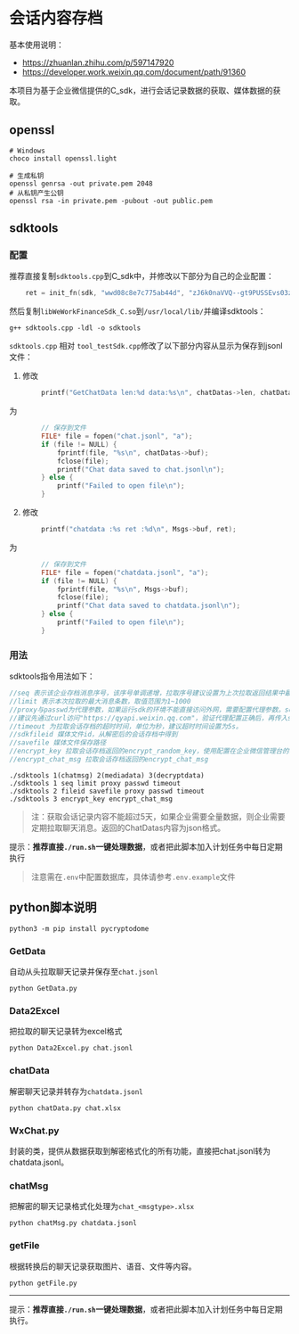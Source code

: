 # 会话内容存档

基本使用说明：

- https://zhuanlan.zhihu.com/p/597147920
- https://developer.work.weixin.qq.com/document/path/91360

本项目为基于企业微信提供的C_sdk，进行会话记录数据的获取、媒体数据的获取。

## openssl

```
# Windows
choco install openssl.light
```

```
# 生成私钥
openssl genrsa -out private.pem 2048
# 从私钥产生公钥
openssl rsa -in private.pem -pubout -out public.pem
```

## sdktools

### 配置

推荐直接复制`sdktools.cpp`到C_sdk中，并修改以下部分为自己的企业配置：

```c
    ret = init_fn(sdk, "wwd08c8e7c775ab44d", "zJ6k0naVVQ--gt9PUSSEvs03zW_nlDVmjLCTOTAfrew");
```

然后复制`libWeWorkFinanceSdk_C.so`到`/usr/local/lib/`并编译sdktools：

```
g++ sdktools.cpp -ldl -o sdktools
```

`sdktools.cpp` 相对 `tool_testSdk.cpp`修改了以下部分内容从显示为保存到jsonl文件：

1. 修改
```c
        printf("GetChatData len:%d data:%s\n", chatDatas->len, chatDatas->buf);
```
为
```c
        // 保存到文件
        FILE* file = fopen("chat.jsonl", "a");
        if (file != NULL) {
            fprintf(file, "%s\n", chatDatas->buf);
            fclose(file);
            printf("Chat data saved to chat.jsonl\n");
        } else {
            printf("Failed to open file\n");
        }
```

2. 修改
```c
        printf("chatdata :%s ret :%d\n", Msgs->buf, ret);
```
为
```c
        // 保存到文件
        FILE* file = fopen("chatdata.jsonl", "a");
        if (file != NULL) {
            fprintf(file, "%s\n", Msgs->buf);
            fclose(file);
            printf("Chat data saved to chatdata.jsonl\n");
        } else {
            printf("Failed to open file\n");
        }
```

### 用法

sdktools指令用法如下：

```c
//seq 表示该企业存档消息序号，该序号单调递增，拉取序号建议设置为上次拉取返回结果中最大序号。首次拉取时seq传0，sdk会返回有效期内最早的消息。
//limit 表示本次拉取的最大消息条数，取值范围为1~1000
//proxy与passwd为代理参数，如果运行sdk的环境不能直接访问外网，需要配置代理参数。sdk访问的域名是"https://qyapi.weixin.qq.com"。
//建议先通过curl访问"https://qyapi.weixin.qq.com"，验证代理配置正确后，再传入sdk。
//timeout 为拉取会话存档的超时时间，单位为秒，建议超时时间设置为5s。
//sdkfileid 媒体文件id，从解密后的会话存档中得到
//savefile 媒体文件保存路径
//encrypt_key 拉取会话存档返回的encrypt_random_key，使用配置在企业微信管理台的rsa公钥对应的私钥解密后得到encrypt_key。
//encrypt_chat_msg 拉取会话存档返回的encrypt_chat_msg
```
```
./sdktools 1(chatmsg) 2(mediadata) 3(decryptdata)
./sdktools 1 seq limit proxy passwd timeout
./sdktools 2 fileid savefile proxy passwd timeout
./sdktools 3 encrypt_key encrypt_chat_msg
```

> 注：获取会话记录内容不能超过5天，如果企业需要全量数据，则企业需要定期拉取聊天消息。返回的ChatDatas内容为json格式。

提示：**推荐直接`./run.sh`一键处理数据**，或者把此脚本加入计划任务中每日定期执行

> 注意需在`.env`中配置数据库，具体请参考`.env.example`文件

## python脚本说明

    python3 -m pip install pycryptodome

### GetData

自动从头拉取聊天记录并保存至`chat.jsonl`

    python GetData.py

### Data2Excel

把拉取的聊天记录转为excel格式

    python Data2Excel.py chat.jsonl

### chatData

解密聊天记录并转存为`chatdata.jsonl`

    python chatData.py chat.xlsx

### WxChat.py

封装的类，提供从数据获取到解密格式化的所有功能，直接把chat.jsonl转为chatdata.jsonl。

### chatMsg

把解密的聊天记录格式化处理为`chat_<msgtype>.xlsx`

    python chatMsg.py chatdata.jsonl

### getFile

根据转换后的聊天记录获取图片、语音、文件等内容。

    python getFile.py

----

提示：**推荐直接`./run.sh`一键处理数据**，或者把此脚本加入计划任务中每日定期执行。
